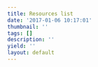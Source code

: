 ```yaml
---
title: Resources list
date: '2017-01-06 10:17:01'
thumbnail: ''
tags: []
description: ''
yield: ''
layout: default
---
```

